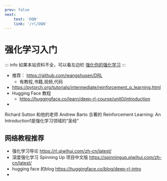 ```yaml
---
prev: false
next: 
    text: 'DQN'
    link: '/rl/DQN'
---
```

# 强化学习入门

::: info
如果本站资料不全，可以看左边栏 [强化你的强化学习](https://wsqstar.github.io/reinforceyourRL/)
:::

- 推荐： https://github.com/wangshusen/DRL
  - 有教程,书籍,视频,代码
- https://pytorch.org/tutorials/intermediate/reinforcement_q_learning.html
- Hugging Face 教程
  - https://huggingface.co/learn/deep-rl-course/unit0/introduction 
- 


Richard Sutton 和他的老师 Andrew Barto 合著的 Reinforcement Learning: An Introduction1是强化学习领域的“圣经”

## 网络教程推荐
- 强化学习导论 https://rl.qiwihui.com/zh-cn/latest/
- 深度强化学习 Spinning Up 项目中文版 https://spinningup.qiwihui.com/zh-cn/latest/
- hugging face 的blog https://huggingface.co/blog/deep-rl-intro
- 